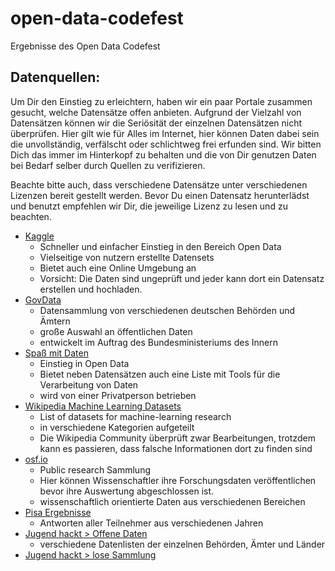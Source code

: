 # open-data-codefest

Ergebnisse des Open Data Codefest

## Datenquellen:

Um Dir den Einstieg zu erleichtern, haben wir ein paar Portale zusammen gesucht, welche Datensätze offen anbieten.
Aufgrund der Vielzahl von Datensätzen können wir die Seriösität der einzelnen Datensätzen nicht überprüfen. Hier gilt
wie für Alles im Internet, hier können Daten dabei sein die unvollständig, verfälscht oder schlichtweg frei erfunden
sind. Wir bitten Dich das immer im Hinterkopf zu behalten und die von Dir genutzen Daten bei Bedarf selber durch Quellen
zu verifizieren.

Beachte bitte auch, dass verschiedene Datensätze unter verschiedenen Lizenzen bereit gestellt werden. Bevor Du einen
Datensatz herunterlädst und benutzt empfehlen wir Dir, die jeweilige Lizenz zu lesen und zu beachten.

- [Kaggle](https://www.kaggle.com) 
  - Schneller und einfacher Einstieg in den Bereich Open Data
  - Vielseitige von nutzern erstellte Datensets
  - Bietet auch eine Online Umgebung an
  - Vorsicht: Die Daten sind ungeprüft und jeder kann dort ein Datensatz erstellen und hochladen.
- [GovData](https://www.govdata.de) 
  - Datensammlung von verschiedenen deutschen Behörden und Ämtern
  - große Auswahl an öffentlichen Daten
  - entwickelt im Auftrag des Bundesministeriums des Innern
- [Spaß mit Daten](https://spassmitdaten.de/) 
  - Einstieg in Open Data
  - Bietet neben Datensätzen auch eine Liste mit Tools für die Verarbeitung von Daten
  - wird von einer Privatperson betrieben
- [Wikipedia Machine Learning Datasets](https://en.wikipedia.org/wiki/List_of_datasets_for_machine-learning_research) 
  - List of datasets for machine-learning research
  - in verschiedene Kategorien aufgeteilt
  - Die Wikipedia Community überprüft zwar Bearbeitungen, trotzdem kann es passieren, dass falsche Informationen dort
    zu finden sind
- [osf.io](https://osf.io) 
  - Public research Sammlung
  - Hier können Wissenschaftler ihre Forschungsdaten veröffentlichen bevor ihre Auswertung abgeschlossen ist.
  - wissenschaftlich orientierte Daten aus verschiedenen Bereichen
- [Pisa Ergebnisse](https://www.oecd.org/pisa/data/)
  - Antworten aller Teilnehmer aus verschiedenen Jahren
- [Jugend hackt > Offene Daten](https://jugendhackt.org/lernmaterial/offenedaten/)
  - verschiedene Datenlisten der einzelnen Behörden, Ämter und Länder
- [Jugend hackt > lose Sammlung](https://pad.medialepfade.net/opendatajugendhackt#)
